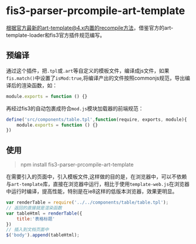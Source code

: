 # fis3-parser-prcompile-art-template
根据官方最新的art-template@4.x内置的recompile方法，借鉴官方的art-template-loader和fis3官方插件规范编写。
## 预编译
通过这个插件，把`.tpl`或`.art`等自定义的模板文件，编译成js文件，如果`fis.match()`中设置了`isMod:true`,将编译产出的文件按照commonjs规范，导出编译后的渲染函数，如：
``` js
module.exports = function () {}
```
再经过fis3的自动包裹成符合`mod.js`模块加载器的前端规范：
``` js
define('src/components/table.tpl',function(require, exports, module){
    module.exports = function () {}
})
```
## 使用

> npm install fis3-parser-prcompile-art-template

在需要引入的页面中，引入模板文件,这样做的目的是，在浏览器中，可以不依赖与`art-template`库，直接在浏览器中运行，相比于使用`template-web.js`在浏览器中运行时编译，提高性能，特别是在ie8这样的低版本浏览器，效果更明显。
``` js
var renderTable = require('../../components/table/table.tpl');
// 返回的直接就是渲染函数
var tableHtml = renderTable({
    title:'表格标题'
})
// 插入到文档页面中
$('body').append(tableHtml);
```
